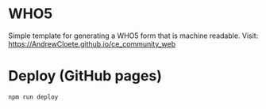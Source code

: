 # WHO5  
Simple template for generating a WHO5 form that is machine readable.
Visit: https://AndrewCloete.github.io/ce_community_web

# Deploy (GitHub pages)
```
npm run deploy
```
